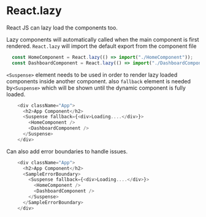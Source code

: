 # React.lazy

React JS can lazy load the components too.

Lazy components will automatically called when the main component is first rendered.
`React.lazy` will import the default export from the component file

```js
  const HomeComponent = React.lazy(() => import("./HomeComponent"));
  const DashboardComponent = React.lazy(() => import("./DashboardComponent"));
```

`<Suspense>` element needs to be used in order to render lazy loaded components inside another component. also `fallback` element is needed by`<Suspense>` which will be shown until the dynamic component is fully loaded. 

```js
    <div className="App">
      <h2>App Component</h2>
      <Suspense fallback={<div>Loading....</div>}>
        <HomeComponent />
        <DashboardComponent />
      </Suspense>
    </div>
```

Can also add error boundaries to handle issues.

```js
    <div className="App">
      <h2>App Component</h2>
      <SampleErrorBoundary>
        <Suspense fallback={<div>Loading....</div>}>
          <HomeComponent />
          <DashboardComponent />
        </Suspense>
      </SampleErrorBoundary>
    </div>
```
